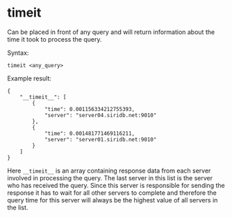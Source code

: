 timeit
======

Can be placed in front of any query and will return information about the time it took to process the query.

Syntax:

    timeit <any_query>

Example result:

	{
		"__timeit__": [
	    	{
	      		"time": 0.001156334212755393,
	      		"server": "server04.siridb.net:9010"
	    	},	    
	   		{
	      		"time": 0.001481771469116211,
	      		"server": "server01.siridb.net:9010"
	    	}
	  	]
	}

Here `__timeit__` is an array containing response data from each server involved in processing the query. The last server in this list is the server who has received the query. Since this server is responsible for sending the response it has to wait for all other servers to complete and therefore the query time for this server will always be the highest value of all servers in the list.
